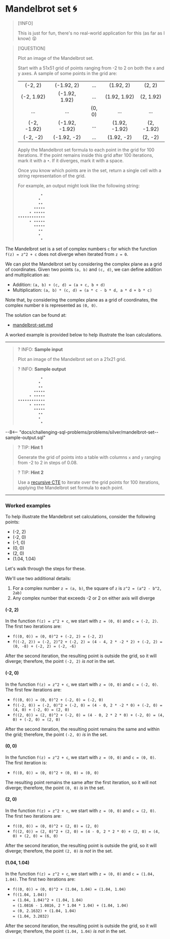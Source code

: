 # Mandelbrot set 🌀

> [!INFO]
>
> This is just for fun, there's no real-world application for this (as far as I know) 😝

> [!QUESTION]
>
> Plot an image of the Mandelbrot set.
>
> Start with a 51x51 grid of points ranging from -2 to 2 on both the x and y axes. A sample of some points in the grid are:
>
> |             |                |        |               |            |
> | :---------: | :------------: | :----: | :-----------: | :--------: |
> |   (-2, 2)   |   (-1.92, 2)   |  ...   |   (1.92, 2)   |   (2, 2)   |
> | (-2, 1.92)  | (-1.92, 1.92)  |  ...   | (1.92, 1.92)  | (2, 1.92)  |
> |     ...     |      ...       | (0, 0) |      ...      |    ...     |
> | (-2, -1.92) | (-1.92, -1.92) |  ...   | (1.92, -1.92) | (2, -1.92) |
> |  (-2, -2)   |  (-1.92, -2)   |  ...   |  (1.92, -2)   |  (2, -2)   |
>
> Apply the Mandelbrot set formula to each point in the grid for 100 iterations. If the point remains inside this grid after 100 iterations, mark it with a `•`. If it diverges, mark it with a space.
>
> Once you know which points are in the set, return a single cell with a string representation of the grid.
>
> For example, an output might look like the following string:
>
> ```
>           •
>          •
>          ••
>        •••••
>      • •••••
> ••••••••••••
>      • •••••
>        •••••
>          ••
>          •
>           •
> ```

The Mandelbrot set is a set of complex numbers `c` for which the function `f(z) = z^2 + c` does not diverge when iterated from `z = 0`.

We can plot the Mandelbrot set by considering the complex plane as a grid of coordinates. Given two points `(a, b)` and `(c, d)`, we can define addition and multiplication as:

- Addition: `(a, b) + (c, d) = (a + c, b + d)`
- Multiplication: `(a, b) * (c, d) = (a * c - b * d, a * d + b * c)`

Note that, by considering the complex plane as a grid of coordinates, the complex number `0` is represented as `(0, 0)`.

The solution can be found at:

- [mandelbrot-set.md](../../solutions/silver/mandelbrot-set.md)

A worked example is provided below to help illustrate the loan calculations.

---

<!-- prettier-ignore -->
>? INFO: **Sample input**
>
> Plot an image of the Mandelbrot set on a 21x21 grid.

<!-- prettier-ignore -->
>? INFO: **Sample output**
>
>
> ```
>           •
>          •
>          ••
>        •••••
>      • •••••
> ••••••••••••
>      • •••••
>        •••••
>          ••
>          •
>           •
> ```
>
--8<-- "docs/challenging-sql-problems/problems/silver/mandelbrot-set--sample-output.sql"

<!-- prettier-ignore -->
>? TIP: **Hint 1**
>
> Generate the grid of points into a table with columns `x` and `y` ranging from -2 to 2 in steps of 0.08.

<!-- prettier-ignore -->
>? TIP: **Hint 2**
>
> Use a [recursive CTE](../../../from-excel-to-sql/advanced-concepts/recursive-ctes.md) to iterate over the grid points for 100 iterations, applying the Mandelbrot set formula to each point.

---

### Worked examples

To help illustrate the Mandelbrot set calculations, consider the following points:

- (-2, 2)
- (-2, 0)
- (-1, 0)
- (0, 0)
- (2, 0)
- (1.04, 1.04)

Let's walk through the steps for these.

We'll use two additional details:

1. For a complex number `z = (a, b)`, the square of `z` is `z^2 = (a^2 - b^2, 2ab)`
2. Any complex number that exceeds -2 or 2 on either axis will diverge

#### (-2, 2)

In the function `f(z) = z^2 + c`, we start with `z = (0, 0)` and `c = (-2, 2)`. The first two iterations are:

- `f((0, 0)) = (0, 0)^2 + (-2, 2) = (-2, 2)`
- `f((-2, 2)) = (-2, 2)^2 + (-2, 2) = (4 - 4, 2 * -2 * 2) + (-2, 2) = (0, -8) + (-2, 2) = (-2, -6)`

After the second iteration, the resulting point is outside the grid, so it will diverge; therefore, the point `(-2, 2)` _is not_ in the set.

#### (-2, 0)

In the function `f(z) = z^2 + c`, we start with `z = (0, 0)` and `c = (-2, 0)`. The first few iterations are:

- `f((0, 0)) = (0, 0)^2 + (-2, 0) = (-2, 0)`
- `f((-2, 0)) = (-2, 0)^2 + (-2, 0) = (4 - 0, 2 * -2 * 0) + (-2, 0) = (4, 0) + (-2, 0) = (2, 0)`
- `f((2, 0)) = (2, 0)^2 + (-2, 0) = (4 - 0, 2 * 2 * 0) + (-2, 0) = (4, 0) + (-2, 0) = (2, 0)`

After the second iteration, the resulting point remains the same and within the grid; therefore, the point `(-2, 0)` _is_ in the set.

#### (0, 0)

In the function `f(z) = z^2 + c`, we start with `z = (0, 0)` and `c = (0, 0)`. The first iteration is:

- `f((0, 0)) = (0, 0)^2 + (0, 0) = (0, 0)`

The resulting point remains the same after the first iteration, so it will not diverge; therefore, the point `(0, 0)` _is_ in the set.

#### (2, 0)

In the function `f(z) = z^2 + c`, we start with `z = (0, 0)` and `c = (2, 0)`. The first two iterations are:

- `f((0, 0)) = (0, 0)^2 + (2, 0) = (2, 0)`
- `f((2, 0)) = (2, 0)^2 + (2, 0) = (4 - 0, 2 * 2 * 0) + (2, 0) = (4, 0) + (2, 0) = (6, 0)`

After the second iteration, the resulting point is outside the grid, so it will diverge; therefore, the point `(2, 0)` _is not_ in the set.

#### (1.04, 1.04)

In the function `f(z) = z^2 + c`, we start with `z = (0, 0)` and `c = (1.04, 1.04)`. The first two iterations are:

- `f((0, 0)) = (0, 0)^2 + (1.04, 1.04) = (1.04, 1.04)`
- `f((1.04, 1.04)) `<br>`= (1.04, 1.04)^2 + (1.04, 1.04) `<br>`= (1.0816 - 1.0816, 2 * 1.04 * 1.04) + (1.04, 1.04) `<br>`= (0, 2.1632) + (1.04, 1.04) `<br>`= (1.04, 3.2032)`

After the second iteration, the resulting point is outside the grid, so it will diverge; therefore, the point `(1.04, 1.04)` _is not_ in the set.
